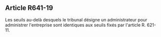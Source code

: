 Article R641-19
----
Les seuils au-delà desquels le tribunal désigne un administrateur pour
administrer l'entreprise sont identiques aux seuils fixés par l'article R.
621-11.
